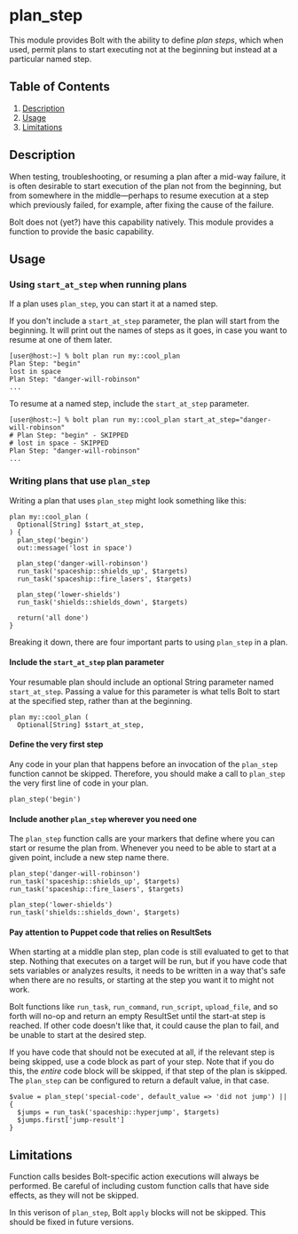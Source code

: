 # plan\_step

This module provides Bolt with the ability to define _plan steps_, which when used, permit plans to start executing not at the beginning but instead at a particular named step.

## Table of Contents

1. [Description](#description)
1. [Usage](#usage)
1. [Limitations](#limitations)

## Description

When testing, troubleshooting, or resuming a plan after a mid-way failure, it is often desirable to start execution of the plan not from the beginning, but from somewhere in the middle—perhaps to resume execution at a step which previously failed, for example, after fixing the cause of the failure.

Bolt does not (yet?) have this capability natively. This module provides a function to provide the basic capability.

## Usage

### Using `start_at_step` when running plans

If a plan uses `plan_step`, you can start it at a named step.

If you don't include a `start_at_step` parameter, the plan will start from the beginning. It will print out the names of steps as it goes, in case you want to resume at one of them later.

```
[user@host:~] % bolt plan run my::cool_plan
Plan Step: "begin"
lost in space
Plan Step: "danger-will-robinson"
...
```

To resume at a named step, include the `start_at_step` parameter.

```
[user@host:~] % bolt plan run my::cool_plan start_at_step="danger-will-robinson"
# Plan Step: "begin" - SKIPPED
# lost in space - SKIPPED
Plan Step: "danger-will-robinson"
...
```

### Writing plans that use `plan_step`

Writing a plan that uses `plan_step` might look something like this:

```puppet
plan my::cool_plan (
  Optional[String] $start_at_step,
) {
  plan_step('begin')
  out::message('lost in space')

  plan_step('danger-will-robinson')
  run_task('spaceship::shields_up', $targets)
  run_task('spaceship::fire_lasers', $targets)

  plan_step('lower-shields')
  run_task('shields::shields_down', $targets)

  return('all done')
}
```

Breaking it down, there are four important parts to using `plan_step` in a plan.

#### Include the `start_at_step` plan parameter

Your resumable plan should include an optional String parameter named `start_at_step`. Passing a value for this parameter is what tells Bolt to start at the specified step, rather than at the beginning.

```puppet
plan my::cool_plan (
  Optional[String] $start_at_step,
```

#### Define the very first step

Any code in your plan that happens before an invocation of the `plan_step` function cannot be skipped. Therefore, you should make a call to `plan_step` the very first line of code in your plan.

```puppet
plan_step('begin')
```

#### Include another `plan_step` wherever you need one

The `plan_step` function calls are your markers that define where you can start or resume the plan from. Whenever you need to be able to start at a given point, include a new step name there.

```puppet
plan_step('danger-will-robinson')
run_task('spaceship::shields_up', $targets)
run_task('spaceship::fire_lasers', $targets)

plan_step('lower-shields')
run_task('shields::shields_down', $targets)
```

#### Pay attention to Puppet code that relies on ResultSets

When starting at a middle plan step, plan code is still evaluated to get to that step. Nothing that executes on a target will be run, but if you have code that sets variables or analyzes results, it needs to be written in a way that's safe when there are no results, or starting at the step you want it to might not work.

Bolt functions like `run_task`, `run_command`, `run_script`, `upload_file`, and so forth will no-op and return an empty ResultSet until the start-at step is reached. If other code doesn't like that, it could cause the plan to fail, and be unable to start at the desired step.

If you have code that should not be executed at all, if the relevant step is being skipped, use a code block as part of your step. Note that if you do this, the _entire_ code block will be skipped, if that step of the plan is skipped. The `plan_step` can be configured to return a default value, in that case.

```puppet
$value = plan_step('special-code', default_value => 'did not jump') || {
  $jumps = run_task('spaceship::hyperjump', $targets)
  $jumps.first['jump-result']
}
```

## Limitations

Function calls besides Bolt-specific action executions will always be performed. Be careful of including custom function calls that have side effects, as they will not be skipped.

In this verison of `plan_step`, Bolt `apply` blocks will not be skipped. This should be fixed in future versions.
